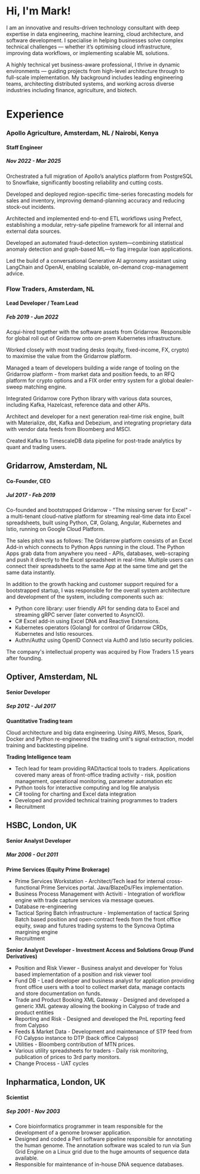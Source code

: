 # Hi, I'm Mark!

I am an innovative and results-driven technology consultant with deep expertise in data engineering, machine learning, cloud architecture, and software development. 
I specialise in helping businesses solve complex technical challenges — whether it’s optimising cloud infrastructure, improving data workflows, or implementing scalable ML solutions.

A highly technical yet business-aware professional, I thrive in dynamic environments — guiding projects from high-level architecture through to full-scale implementation. My background includes leading engineering teams, architecting distributed systems, and working across diverse industries including finance, agriculture, and biotech.

# Experience

### Apollo Agriculture, Amsterdam, NL / Nairobi, Kenya
#### Staff Engineer
##### Nov 2022 - Mar 2025

Orchestrated a full migration of Apollo’s analytics platform from PostgreSQL to Snowflake, significantly boosting reliability and cutting costs.

Developed and deployed region-specific time-series forecasting models for sales and inventory, improving demand-planning accuracy and reducing stock-out incidents.

Architected and implemented end-to-end ETL workflows using Prefect, establishing a modular, retry-safe pipeline framework for all internal and external data sources.

Developed an automated fraud-detection system—combining statistical anomaly detection and graph-based ML—to flag irregular loan applications.

Led the build of a conversational Generative AI agronomy assistant using LangChain and OpenAI, enabling scalable, on-demand crop-management advice.

### Flow Traders, Amsterdam, NL
#### Lead Developer / Team Lead 
##### Feb 2019 - Jun 2022
Acqui-hired together with the software assets from Gridarrow. Responsible for global roll out of Gridarrow onto on-prem Kubernetes infrastructure. 

Worked closely with most trading desks (equity, fixed-income, FX, crypto) to maximise the value from the Gridarrow platform. 

Managed a team of developers building a wide range of tooling on the Gridarrow platform - from market data and position feeds, to an RFQ platform for crypto options and a FIX order entry system for a global dealer-sweep matching engine.

Integrated Gridarrow core Python library with various data sources, including Kafka, Hazelcast, reference data and other APIs.

Architect and developer for a next generation real-time risk engine, built with Materialize, dbt, Kafka and Debezium, and integrating proprietary data with vendor data feeds from Bloomberg and MSCI. 

Created Kafka to TimescaleDB data pipeline for post-trade analytics by quant and trading users.

## Gridarrow, Amsterdam, NL
#### Co-Founder, CEO
##### Jul 2017 - Feb 2019

Co-founded and bootstrapped Gridarrow - "The missing server for Excel" - a multi-tenant cloud-native platform for streaming real-time data into Excel spreadsheets, built using Python, C#, Golang, Angular, Kubernetes and Istio, running on Google Cloud Platform.

The sales pitch was as follows: The Gridarrow platform consists of an Excel Add-in which connects to Python Apps running in the cloud. The Python Apps grab data from anywhere you need - APIs, databases, web-scraping and push it directly to the Excel spreadsheet in real-time. Multiple users can connect their spreadsheets to the same App at the same time and get the same data instantly.

In addition to the growth hacking and customer support required for a bootstrapped startup, I was responsible for the overall system architecture and development of the system, including components such as:

- Python core library: user friendly API for sending data to Excel and streaming gRPC server (later converted to AsyncIO).
- C# Excel add-in using Excel DNA and Reactive Extensions.
- Kubernetes operators (Golang) for control of Gridarrow CRDs, Kubernetes and Istio resources.
- Authn/Authz using OpenID Connect via Auth0 and Istio security policies.

The company's intellectual property was acquired by Flow Traders 1.5 years after founding.

## Optiver, Amsterdam, NL
#### Senior Developer
##### Sep 2012 - Jul 2017

**Quantitative Trading team**

Cloud architecture and big data engineering. Using AWS, Mesos, Spark, Docker and Python re-engineered the trading unit's signal extraction, model training and backtesting pipeline.

**Trading Intelligence team**

- Tech lead for team providing RAD/tactical tools to traders. Applications covered many areas of front-office trading activity - risk, position management, operational monitoring, parameter automation etc 
- Python tools for interactive computing and log file analysis
- C# tooling for charting and Excel data integration
- Developed and provided technical training programmes to traders
- Recruitment

## HSBC, London, UK
#### Senior Analyst Developer
##### Mar 2006 - Oct 2011

**Prime Services (Equity Prime Brokerage)**

- Prime Services Workstation - Architect/Tech lead for internal cross-functional Prime Services portal. Java/BlazeDs/Flex implementation. 
- Business Process Management with Activiti - Integration of workflow engine with trade capture services via message queues.
- Database re-engineering
- Tactical Spring Batch infrastructure - Implementation of tactical Spring Batch based position and open-contract feeds from the front office equity, swap and futures trading systems to the Syncova Optima margining engine
- Recruitment

**Senior Analyst Developer - Investment Access and Solutions Group (Fund Derivatives)**

- Position and Risk Viewer - Business analyst and developer for Yolus based implementation of a position and risk viewer tool
- Fund DB - Lead developer and business analyst for application providing front office users with a tool to collect market data, manage contacts and store documentation on funds.
- Trade and Product Booking XML Gateway - Designed and developed a generic XML gateway allowing the booking in Calypso of trade and product entities
- Reporting and Risk - Designed and developed the PnL reporting feed from Calypso
- Feeds & Market Data - Development and maintenance of STP feed from FO Calypso instance to DTP (back office Calypso)
- Utilities - Bloomberg contribution of MTN prices.
- Various utility spreadsheets for traders - Daily risk monitoring, publication of prices to 3rd party monitors.
- Change Process - UAT cycles

## Inpharmatica, London, UK
#### Scientist
##### Sep 2001 - Nov 2003

- Core bioinformatics programmer in team responsible for the development of a genome browser application.
- Designed and coded a Perl software pipeline responsible for annotating the human genome. The annotation software was scaled to run via Sun Grid Engine on a Linux grid due to the huge amounts of sequence data available.
- Responsible for maintenance of in-house DNA sequence databases.